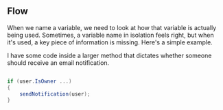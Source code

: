 ## Flow

When we name a variable, we need to look at how that variable is actually being used. Sometimes, a variable name in isolation feels right, but when it's used, a key piece of information is missing. Here's a simple example.

I have some code inside a larger method that dictates whether someone should receive an email notification.

```C#

if (user.IsOwner ...)
{
	sendNotification(user);
}

```